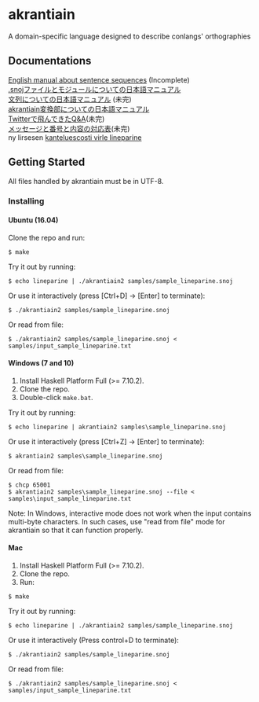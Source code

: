 # akrantiain
A domain-specific language designed to describe conlangs' orthographies

## Documentations
[English manual about sentence sequences](https://sozysozbot.github.io/akrantiain2/manuals/manuals_en.htm) (Incomplete)  
[.snojファイルとモジュールについての日本語マニュアル](https://sozysozbot.github.io/akrantiain2/manuals/modules_ja.htm)   
[文列についての日本語マニュアル](https://sozysozbot.github.io/akrantiain2/manuals/manuals_ja.htm) (未完)  
[akrantiain変換部についての日本語マニュアル](https://sozysozbot.github.io/akrantiain2/manuals/conversions_ja.htm)   
[Twitterで飛んできたQ&A](https://sozysozbot.github.io/akrantiain2/manuals/FAQ_ja.htm)(未完)  
[メッセージと番号と内容の対応表](https://github.com/sozysozbot/akrantiain2/blob/master/error_ids_ja.md)(未完)  
ny lirsesen [kanteluescosti virle lineparine](https://sozysozbot.github.io/akrantiain2/manuals/manuals_conlang_lpa.htm)  
## Getting Started

All files handled by akrantiain must be in UTF-8.

### Installing
#### Ubuntu (16.04)
Clone the repo and run:
```
$ make
```

Try it out by running:
```
$ echo lineparine | ./akrantiain2 samples/sample_lineparine.snoj
```

Or use it interactively (press [Ctrl+D] -> [Enter] to terminate):
```
$ ./akrantiain2 samples/sample_lineparine.snoj
```

Or read from file:
```
$ ./akrantiain2 samples/sample_lineparine.snoj < samples/input_sample_lineparine.txt
```

#### Windows (7 and 10)
1. Install Haskell Platform Full (>= 7.10.2).
2. Clone the repo.
3. Double-click `make.bat`.

Try it out by running:
```
$ echo lineparine | akrantiain2 samples\sample_lineparine.snoj
```

Or use it interactively (press [Ctrl+Z] -> [Enter] to terminate):
```
$ akrantiain2 samples\sample_lineparine.snoj
```

Or read from file:
```
$ chcp 65001
$ akrantiain2 samples\sample_lineparine.snoj --file < samples\input_sample_lineparine.txt
```

Note: In Windows, interactive mode does not work when the input contains multi-byte characters.
In such cases, use "read from file" mode for akrantiain so that it can function properly.

#### Mac
1. Install Haskell Platform Full (>= 7.10.2).
2. Clone the repo.
3. Run:
```
$ make
```

Try it out by running:
```
$ echo lineparine | ./akrantiain2 samples/sample_lineparine.snoj
```

Or use it interactively (Press control+D to terminate):
```
$ ./akrantiain2 samples/sample_lineparine.snoj
```

Or read from file:
```
$ ./akrantiain2 samples/sample_lineparine.snoj < samples/input_sample_lineparine.txt
```

